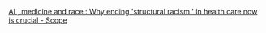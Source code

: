 [AI , medicine and race : Why ending 'structural racism ' in health care now is crucial - Scope](https://qi.tc/qi/118306)